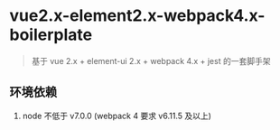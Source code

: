 # vue2.x-element2.x-webpack4.x-boilerplate

> 基于 vue 2.x + element-ui 2.x + webpack 4.x + jest 的一套脚手架

## 环境依赖
1. node 不低于 v7.0.0 (webpack 4 要求 v6.11.5 及以上)
